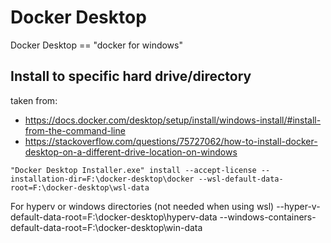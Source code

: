 # Docker Desktop
Docker Desktop == "docker for windows"

## Install to specific hard drive/directory
taken from:
* <https://docs.docker.com/desktop/setup/install/windows-install/#install-from-the-command-line>
* <https://stackoverflow.com/questions/75727062/how-to-install-docker-desktop-on-a-different-drive-location-on-windows>

```
"Docker Desktop Installer.exe" install --accept-license --installation-dir=F:\docker-desktop\docker --wsl-default-data-root=F:\docker-desktop\wsl-data
```

For hyperv or windows directories (not needed when using wsl) --hyper-v-default-data-root=F:\docker-desktop\hyperv-data --windows-containers-default-data-root=F:\docker-desktop\win-data
